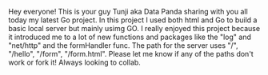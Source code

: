 Hey everyone! This is your guy Tunji aka Data Panda sharing with you all today my latest Go project. In this project I used both html and Go to build a basic local server but mainly usimg GO. 
I really enjoyed this project because it introduced me to a lot of new functions and packages like the "log" and "net/http" and the formHandler func.
The path for the server uses "/", "/hello", "/form", "/form.html". Please let me know if any of the paths don't work or fork it! Always looking to collab.
